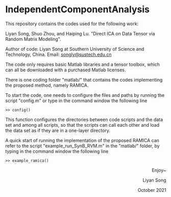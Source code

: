 # IndependentComponentAnalysis
 This repository contains the codes used for the following work: 
 
 Liyan Song, Shuo Zhou, and Haiping Lu. "Direct ICA on Data Tensor via Random Matrix Modeling".
 
Author of code: Liyan Song at Southern University of Science and Technology, China.
Email: songly@sustech.edu.cn


The code only requires basic Matlab libraries and a tensor toolbox, which can all be downloaded with a purchased Matlab licenses.

There is one coding folder "matlab/" that contains the codes implementing the proposed method, namely RAMICA.


To start the code, one needs to configure the files and paths by running the script "config.m" or type in the command window the following line

    >> config()

This function configures the directories between code scripts and the data set and among all scripts, so that the scripts can call each other and load the data set as if they are in a one-layer directory.


A quick start of running the implementation of the proposed RAMICA can refer to the script "example_run_SynB_RVM.m" in the "matlab/" folder, by typing in the command window the following line

    >> example_ramica()


<p align="right">Enjoy~</p>

<p align="right">Liyan Song</p>

<p align="right">October 2021</p>
